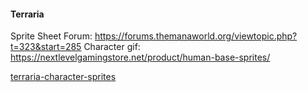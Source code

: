#### Terraria
Sprite Sheet Forum:
https://forums.themanaworld.org/viewtopic.php?t=323&start=285
Character gif: https://nextlevelgamingstore.net/product/human-base-sprites/

[terraria-character-sprites](https://forums.terraria.org/index.php?attachments/char_sprite-png.134657/)